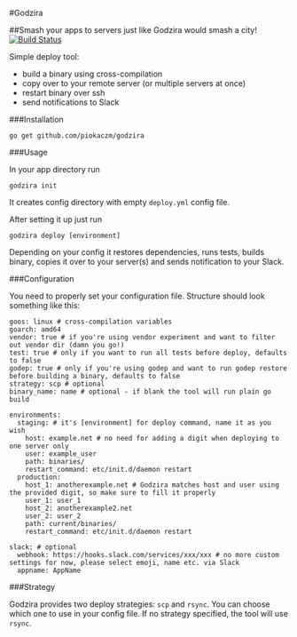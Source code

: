 #Godzira

##Smash your apps to servers just like Godzira would smash a city!
[![Build Status](https://travis-ci.org/piokaczm/godzira.svg?branch=master)](https://travis-ci.org/piokaczm/godzira)

Simple deploy tool:
- build a binary using cross-compilation
- copy over to your remote server (or multiple servers at once)
- restart binary over ssh
- send notifications to Slack

###Installation

```
go get github.com/piokaczm/godzira
```

###Usage

In your app directory run

```
godzira init
```

It creates config directory with empty `deploy.yml` config file.

After setting it up just run

```
godzira deploy [environment]
```

Depending on your config it restores dependencies, runs tests, builds binary, copies it over to your server(s) and sends notification to your Slack.

###Configuration

You need to properly set your configuration file. Structure should look something like this:

```
goos: linux # cross-compilation variables
goarch: amd64
vendor: true # if you're using vendor experiment and want to filter out vendor dir (damn you go!)
test: true # only if you want to run all tests before deploy, defaults to false
godep: true # only if you're using godep and want to run godep restore before building a binary, defaults to false
strategy: scp # optional
binary_name: name # optional - if blank the tool will run plain go build

environments:
  staging: # it's [environment] for deploy command, name it as you wish
    host: example.net # no need for adding a digit when deploying to one server only
    user: example_user
    path: binaries/
    restart_command: etc/init.d/daemon restart
  production:
    host_1: anotherexample.net # Godzira matches host and user using the provided digit, so make sure to fill it properly
    user_1: user_1
    host_2: anotherexample2.net
    user_2: user_2
    path: current/binaries/
    restart_command: etc/init.d/daemon restart

slack: # optional
  webhook: https://hooks.slack.com/services/xxx/xxx # no more custom settings for now, please select emoji, name etc. via Slack
  appname: AppName
```

###Strategy

Godzira provides two deploy strategies: `scp` and `rsync`.
You can choose which one to use in your config file. If no strategy specified, the tool will use `rsync`.
